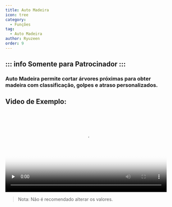 ```yaml
---
title: Auto Madeira
icon: tree
category:
  - Funções
tag:
  - Auto Madeira
author: Ryuzeen
order: 9
---
```

::: info Somente para Patrocinador
:::
---
### Auto Madeira permite cortar árvores próximas para obter madeira com classificação, golpes e atraso personalizados.

## Video de Exemplo:

<video controls preload="none" width="100%" poster="https://nextcloud.atruicardona.xyz/s/2fctdnkH4q98yNo/preview"><source src="https://nextcloud.atruicardona.xyz/s/2fctdnkH4q98yNo/download" type="video/mp4"></video>

> Nota: Não é recomendado alterar os valores.
